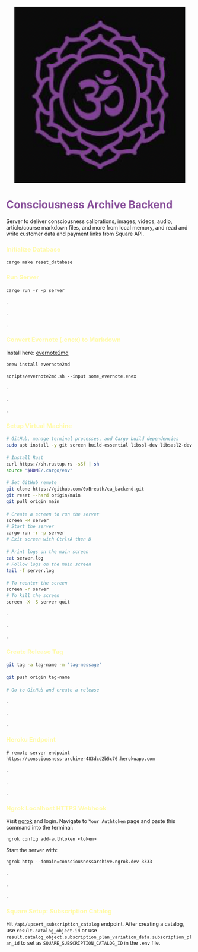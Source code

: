 <p align="center">
  <a href="https://consciousnessarchive.com">
    <img alt="Consciousness Archive" src="./logo.png" />
  </a>
</p>

[//]: # (# Consciousness Archive)



<h1 style="color: #89509b"> Consciousness Archive Backend </h1>
Server to deliver consciousness calibrations, images, videos, audio, article/course markdown files, and more from local memory,
and read and write customer data and payment links from Square API.


<h3 style="color: #FFFAAA"> Initialize Database </h3>

```shell
cargo make reset_database
```

<h3 style="color: #FFFAAA"> Run Server </h3>

```shell
cargo run -r -p server
```


.

.

.


<h3 style="color: #FFFAAA"> Convert Evernote (.enex) to Markdown </h3>

Install here: [evernote2md](https://github.com/wormi4ok/evernote2md)

```shell
brew install evernote2md

scripts/evernote2md.sh --input some_evernote.enex
```


.

.

.



<h3 style="color: #FFFAAA"> Setup Virtual Machine </h3>

```bash
# GitHub, manage terminal processes, and Cargo build dependencies
sudo apt install -y git screen build-essential libssl-dev libsasl2-dev pkg-config libfontconfig libfontconfig1-dev

# Install Rust
curl https://sh.rustup.rs -sSf | sh
source "$HOME/.cargo/env"

# Set GitHub remote
git clone https://github.com/0xBreath/ca_backend.git
git reset --hard origin/main
git pull origin main

# Create a screen to run the server
screen -R server
# Start the server
cargo run -r -p server
# Exit screen with Ctrl+A then D

# Print logs on the main screen
cat server.log
# Follow logs on the main screen
tail -f server.log

# To reenter the screen
screen -r server
# To kill the screen
screen -X -S server quit
```


.

.

.



<h3 style="color: #FFFAAA"> Create Release Tag </h3>

```bash
git tag -a tag-name -m 'tag-message'

git push origin tag-name

# Go to GitHub and create a release
```


.

.

.



<h3 style="color: #FFFAAA"> Heroku Endpoint </h3>

```shell
# remote server endpoint
https://consciousness-archive-483dcd2b5c76.herokuapp.com
```


.

.

.



<h3 style="color: #FFFAAA"> Ngrok Localhost HTTPS Webhook </h3>

Visit [ngrok](https://ngrok.com/) and login.
Navigate to `Your Authtoken` page and paste this command into the terminal:
```shell
ngrok config add-authtoken <token>
```
Start the server with:
```shell
ngrok http --domain=consciousnessarchive.ngrok.dev 3333
```


.

.

.


<h3 style="color: #FFFAAA"> Square Setup: Subscription Catalog  </h3>

Hit `/api/upsert_subscription_catalog` endpoint.
After creating a catalog, use `result.catalog_object.id`
or use `result.catalog_object.subscription_plan_variation_data.subscription_plan_id`
to set as `SQUARE_SUBSCRIPTION_CATALOG_ID` in the `.env` file.